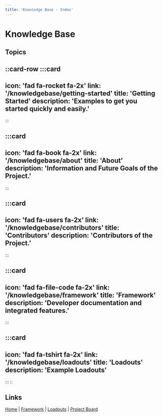 ```yaml
---
title: 'Knowledge Base - Index'
---
```


# Knowledge Base

## Topics

::card-row
:::card
---
icon: 'fad fa-rocket fa-2x'
link: '/knowledgebase/getting-started'
title: 'Getting Started'
description: 'Examples to get you started quickly and easily.'
---
:::

:::card
---
icon: 'fad fa-book fa-2x'
link: '/knowledgebase/about'
title: 'About'
description: 'Information and Future Goals of the Project.'
---
:::

:::card
---
icon: 'fad fa-users fa-2x'
link: '/knowledgebase/contributors'
title: 'Contributors'
description: 'Contributors of the Project.'
---
:::

:::card
---
icon: 'fad fa-file-code fa-2x'
link: '/knowledgebase/framework'
title: 'Framework'
description: 'Developer documentation and integrated features.'
---
:::

:::card
---
icon: 'fad fa-tshirt fa-2x'
link: '/knowledgebase/loadouts'
title: 'Loadouts'
description: 'Example Loadouts'
---
:::
::

## Links
[Home](/knowledgebase) |
[Framework](/knowledgebase/framework) |
[Loadouts](/knowledgebase/loadout) |
[Project Board](https://github.com/users/InnovativeStudios/projects/3/views/1)